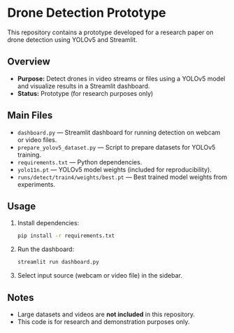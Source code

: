 # Drone Detection Prototype

This repository contains a prototype developed for a research paper on drone detection using YOLOv5 and Streamlit.

## Overview
- **Purpose:** Detect drones in video streams or files using a YOLOv5 model and visualize results in a Streamlit dashboard.
- **Status:** Prototype (for research purposes only)

## Main Files
- `dashboard.py` — Streamlit dashboard for running detection on webcam or video files.
- `prepare_yolov5_dataset.py` — Script to prepare datasets for YOLOv5 training.
- `requirements.txt` — Python dependencies.
- `yolo11n.pt` — YOLOv5 model weights (included for reproducibility).
- `runs/detect/train4/weights/best.pt` — Best trained model weights from experiments.

## Usage
1. Install dependencies:
   ```bash
   pip install -r requirements.txt
   ```
2. Run the dashboard:
   ```bash
   streamlit run dashboard.py
   ```
3. Select input source (webcam or video file) in the sidebar.

## Notes
- Large datasets and videos are **not included** in this repository.
- This code is for research and demonstration purposes only.